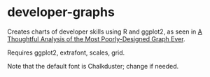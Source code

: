 developer-graphs
================

Creates charts of developer skills using R and ggplot2, as seen in [A Thoughtful Analysis of the Most Poorly-Designed Graph Ever](http://minimaxir.com/2014/01/more-language-more-problems/).

Requires ggplot2, extrafont, scales, grid.

Note that the default font is Chalkduster; change if needed.